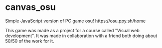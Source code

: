 # canvas_osu
Simple JavaScript version of PC game osu! https://osu.ppy.sh/home

This game was made as a project for a course called "Visual web development".
It was made in collaboration with a friend both doing about 50/50 of the work for it.
